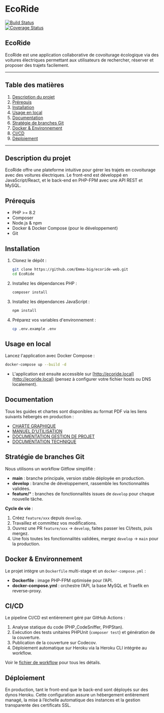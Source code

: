 # EcoRide

[![Build Status](https://github.com/Emma-big/ecoride-web/actions/workflows/ci.yml/badge.svg)](https://github.com/Emma-big/ecoride-web/actions/workflows/ci.yml)  
[![Coverage Status](https://codecov.io/gh/Emma-big/ecoride-web/branch/main/graph/badge.svg)](https://codecov.io/gh/Emma-big/ecoride-web)




## EcoRide

EcoRide est une application collaborative de covoiturage écologique via des voitures électriques permettant aux utilisateurs de rechercher, réserver et proposer des trajets facilement.

---

## Table des matières

1. [Description du projet](#description-du-projet)
2. [Prérequis](#prérequis)
3. [Installation](#installation)
4. [Usage en local](#usage-en-local)
5. [Documentation](#documentation)
6. [Stratégie de branches Git](#stratégie-de-branches-git)
7. [Docker & Environnement](#docker--environnement)
8. [CI/CD](#cicd)
9. [Déploiement](#déploiement)

---

## Description du projet

EcoRide offre une plateforme intuitive pour gérer les trajets en covoiturage avec des voitures électriques. Le front-end est développé en JavaScript/React, et le back-end en PHP-FPM avec une API REST et MySQL.

## Prérequis

* PHP >= 8.2
* Composer
* Node.js & npm
* Docker & Docker Compose (pour le développement)
* Git

## Installation

1. Clonez le dépôt :

   ```bash
   git clone https://github.com/Emma-big/ecoride-web.git
   cd EcoRide
   ```
2. Installez les dépendances PHP :

   ```bash
   composer install
   ```
3. Installez les dépendances JavaScript :

   ```bash
   npm install
   ```
4. Préparez vos variables d'environnement :

   ```bash
   cp .env.example .env
   ```

## Usage en local

Lancez l'application avec Docker Compose :

```bash
docker-compose up --build -d
```

* L'application est ensuite accessible sur [http://ecoride.local](http://ecoride.local) (pensez à configurer votre fichier hosts ou DNS localement).

## Documentation

Tous les guides et chartes sont disponibles au format PDF via les liens suivants hébergés en production :

* [CHARTE GRAPHIQUE](https://ecoride-web-2fb86cbe3fd4.herokuapp.com/assets/documents/charte_graphique.pdf)
* [MANUEL D’UTILISATION](https://ecoride-web-2fb86cbe3fd4.herokuapp.com/assets/documents/manuel_utilisation.pdf)
* [DOCUMENTATION GESTION DE PROJET](https://ecoride-web-2fb86cbe3fd4.herokuapp.com/assets/documents/gestion_projet.pdf)
* [DOCUMENTATION TECHNIQUE](https://ecoride-web-2fb86cbe3fd4.herokuapp.com/assets/documents/documentation_technique.pdf)

## Stratégie de branches Git

Nous utilisons un workflow Gitflow simplifié :

* **main** : branche principale, version stable déployée en production.
* **develop** : branche de développement, rassemble les fonctionnalités validées.
* **feature/**\* : branches de fonctionnalités issues de `develop` pour chaque nouvelle tâche.

**Cycle de vie** :

1. Créez `feature/xxx` depuis `develop`.
2. Travaillez et committez vos modifications.
3. Ouvrez une PR `feature/xxx` → `develop`, faites passer les CI/tests, puis mergez.
4. Une fois toutes les fonctionnalités validées, mergez `develop` → `main` pour la production.

## Docker & Environnement

Le projet intègre un `Dockerfile` multi-stage et un `docker-compose.yml` :

* **Dockerfile** : image PHP-FPM optimisée pour l’API.
* **docker-compose.yml** : orchestre l’API, la base MySQL et Traefik en reverse-proxy.

## CI/CD

Le pipeline CI/CD est entièrement géré par GitHub Actions :

1. Analyse statique du code (PHP_CodeSniffer, PHPStan).  
2. Exécution des tests unitaires PHPUnit (`composer test`) et génération de la couverture.  
3. Publication de la couverture sur Codecov.  
4. Déploiement automatique sur Heroku via la Heroku CLI intégrée au workflow.

Voir le [fichier de workflow](.github/workflows/ci.yml) pour tous les détails.

## Déploiement

En production, tant le front-end que le back-end sont déployés sur des dynos Heroku. Cette configuration assure un hébergement entièrement managé, la mise à l’échelle automatique des instances et la gestion transparente des certificats SSL.
